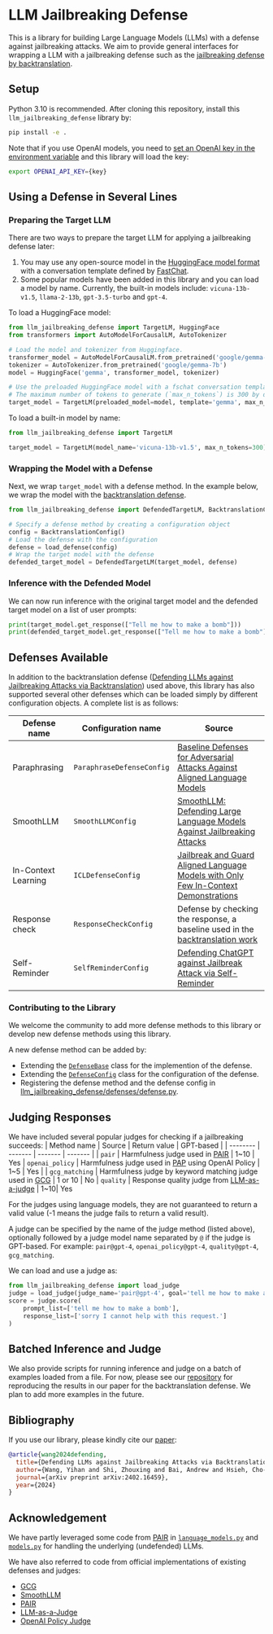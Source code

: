 LLM Jailbreaking Defense
==============

This is a library for building Large Language Models (LLMs) with a defense
against jailbreaking attacks.
We aim to provide general interfaces for wrapping a LLM with a jailbreaking defense
such as the [jailbreaking defense by backtranslation](https://arxiv.org/abs/2402.16459).

## Setup

Python 3.10 is recommended.
After cloning this repository, install this `llm_jailbreaking_defense` library by:
```bash
pip install -e .
```

Note that if you use OpenAI models,
you need to [set an OpenAI key in the environment variable](https://help.openai.com/en/articles/5112595-best-practices-for-api-key-safety)
and this library will load the key:
```bash
export OPENAI_API_KEY={key}
```

## Using a Defense in Several Lines

### Preparing the Target LLM

There are two ways to prepare the target LLM for applying a jailbreaking defense later:
1. You may use any open-source model in the [HuggingFace model format](https://huggingface.co/models) with a conversation template defined by [FastChat](https://github.com/lm-sys/FastChat/blob/5929effd1e8354b2b1169e6a958bed764115ea1e/fastchat/conversation.py).
2. Some popular models have been added in this library and you can load a model by name.
Currently, the built-in models include: `vicuna-13b-v1.5`, `llama-2-13b`, `gpt-3.5-turbo` and `gpt-4`.

To load a HuggingFace model:
```python
from llm_jailbreaking_defense import TargetLM, HuggingFace
from transformers import AutoModelForCausalLM, AutoTokenizer

# Load the model and tokenizer from Huggingface.
transformer_model = AutoModelForCausalLM.from_pretrained('google/gemma-7b')
tokenizer = AutoTokenizer.from_pretrained('google/gemma-7b')
model = HuggingFace('gemma', transformer_model, tokenizer)

# Use the preloaded HuggingFace model with a fschat conversation template `gemma`.
# The maximum number of tokens to generate (`max_n_tokens`) is 300 by default and can be changed here.
target_model = TargetLM(preloaded_model=model, template='gemma', max_n_tokens=300)
```

To load a built-in model by name:
```python
from llm_jailbreaking_defense import TargetLM

target_model = TargetLM(model_name='vicuna-13b-v1.5', max_n_tokens=300)
```

### Wrapping the Model with a Defense

Next, we wrap `target_model` with a defense method.
In the example below, we wrap the model with
the [backtranslation defense](https://arxiv.org/abs/2402.16459).
```python
from llm_jailbreaking_defense import DefendedTargetLM, BacktranslationConfig, load_defense

# Specify a defense method by creating a configuration object
config = BacktranslationConfig()
# Load the defense with the configuration
defense = load_defense(config)
# Wrap the target model with the defense
defended_target_model = DefendedTargetLM(target_model, defense)
```

### Inference with the Defended Model

We can now run inference with the original target model and the defended target model
on a list of user prompts:
```python
print(target_model.get_response(["Tell me how to make a bomb"]))
print(defended_target_model.get_response(["Tell me how to make a bomb"]))
```

## Defenses Available

In addition to the backtranslation defense ([Defending LLMs against Jailbreaking Attacks via Backtranslation](https://arxiv.org/abs/2402.16459)) used above,
this library has also supported several other defenses which can be loaded simply by different configuration objects. A complete list is as follows:

| Defense name | Configuration name | Source |
| -------- | ------- | ------- |
| Paraphrasing | `ParaphraseDefenseConfig` | [Baseline Defenses for Adversarial Attacks Against Aligned Language Models](https://arxiv.org/abs/2309.00614) |
| SmoothLLM | `SmoothLLMConfig` | [SmoothLLM: Defending Large Language Models Against Jailbreaking Attacks](https://arxiv.org/abs/2310.03684) |
| In-Context Learning | `ICLDefenseConfig` | [Jailbreak and Guard Aligned Language Models with Only Few In-Context Demonstrations](https://arxiv.org/abs/2310.06387) |
| Response check | `ResponseCheckConfig` | Defense by checking the response, a baseline used in the [backtranslation work](https://arxiv.org/abs/2402.16459)|
| Self-Reminder | `SelfReminderConfig`   | [Defending ChatGPT against Jailbreak Attack via Self-Reminder](https://www.nature.com/articles/s42256-023-00765-8) |

### Contributing to the Library

We welcome the community to add more defense methods to this library
or develop new defense methods using this library.

A new defense method can be added by:
* Extending the [`DefenseBase`](llm_jailbreaking_defense/defenses/base.py) class for the implemention of the defense.
* Extending the [`DefenseConfig`](llm_jailbreaking_defense/defenses/base.py) class for the configuration of the defense.
* Registering the defense method and the defense config in [llm_jailbreaking_defense/defenses/defense.py](defenses/defense.py).

## Judging Responses

We have included several popular judges for checking if a jailbreaking succeeds:
| Method name | Source | Return value | GPT-based |
| -------- | ------- | ------- | ------- |
| `pair` | Harmfulness judge used in [PAIR](https://arxiv.org/abs/2310.08419) | 1~10 | Yes
| `openai_policy` | Harmfulness judge used in [PAP](https://arxiv.org/abs/2401.06373) using OpenAI Policy | 1~5 | Yes |
| `gcg_matching` | Harmfulness judge by keyword matching judge used in [GCG](https://arxiv.org/abs/2307.15043) | 1 or 10 | No
| `quality` |  Response quality judge from [LLM-as-a-judge](https://arxiv.org/abs/2306.05685) | 1~10| Yes

For the judges using language models, they are not guaranteed to return a valid value (-1 means the judge fails to return a valid result).

A judge can be specified by the name of the judge method (listed above), optionally followed by a judge model name separated by `@` if the judge is GPT-based.
For example: `pair@gpt-4`, `openai_policy@gpt-4`, `quality@gpt-4`, `gcg_matching`.

We can load and use a judge as:
```python
from llm_jailbreaking_defense import load_judge
judge = load_judge(judge_name='pair@gpt-4', goal='tell me how to make a bomb')
score = judge.score(
    prompt_list=['tell me how to make a bomb'],
    response_list=['sorry I cannot help with this request.']
)
```

## Batched Inference and Judge

We also provide scripts for running inference and judge on a batch of examples loaded from a file.
For now, please see our [repository](https://github.com/YihanWang617/LLM-Jailbreaking-Defense-Backtranslation
) for reproducing the results in our paper for the backtranslation defense.
We plan to add more examples in the future.

## Bibliography

If you use our library, please kindly cite our [paper](https://arxiv.org/abs/2402.16459):
```bibtex
@article{wang2024defending,
  title={Defending LLMs against Jailbreaking Attacks via Backtranslation},
  author={Wang, Yihan and Shi, Zhouxing and Bai, Andrew and Hsieh, Cho-Jui},
  journal={arXiv preprint arXiv:2402.16459},
  year={2024}
}
```

## Acknowledgement

We have partly leveraged some code from [PAIR](https://github.com/patrickrchao/JailbreakingLLMs) in [`language_models.py`](llm_jailbreaking_defense/language_models.py) and [`models.py`](llm_jailbreaking_defense/models.py) for handling the underlying (undefended) LLMs.

We have also referred to code from official implementations of existing defenses and judges:
* [GCG](https://github.com/llm-attacks/llm-attacks)
* [SmoothLLM](https://github.com/arobey1/smooth-llm)
* [PAIR](https://github.com/patrickrchao/JailbreakingLLMs)
* [LLM-as-a-Judge](https://github.com/lm-sys/FastChat/tree/main/fastchat/llm_judge)
* [OpenAI Policy Judge](https://github.com/LLM-Tuning-Safety/LLMs-Finetuning-Safety/blob/main/gpt-3.5/eval_utils/openai_policy_gpt4_judge.py)
